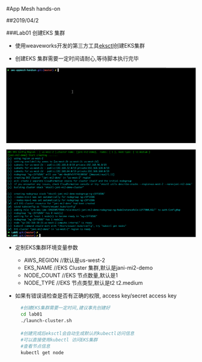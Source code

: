 #App Mesh hands-on

##2019/04/2
 
###Lab01 创建EKS 集群

   * 使用weaveworks开发的第三方工具[eksctl](https://github.com/weaveworks/eksctl)创建EKS集群
  
   * 创建EKS 集群需要一定时间请耐心,等待脚本执行完毕
   
   ![screenshot-01](https://github.com/stevensu1977/aws-appmesh-handson/blob/master/screenshot/lab01-1.gif?raw=true)
   
   ![screenshot-02](https://github.com/stevensu1977/aws-appmesh-handson/blob/master/screenshot/lab01-2.png?raw=true)
   
   
   * 定制EKS集群环境变量参数
      * AWS_REGION //默认是us-west-2
      * EKS_NAME //EKS Cluster 集群,默认是jani-mi2-demo
      * NODE_COUNT //EKS 节点数量,默认是1
      * NODE_TYPE  //EKS 节点类型,默认是t2 t2.medium
      
   * 如果有错误请检查是否有正确的权限, access key/secret access key
     
      ```bash
        #创建EKS集群需要一定时间,建议事先创建好
        cd lab01
        ./launch-cluster.sh
        
        #创建完成后eksctl会自动生成默认的kubectl访问信息
        #可以直接使用kubectl 访问EKS集群
        #查看节点信息
        kubectl get node
        
        
      ```     

  